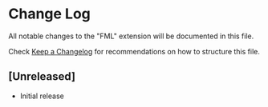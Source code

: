 # Change Log

All notable changes to the "FML" extension will be documented in this file.

Check [Keep a Changelog](http://keepachangelog.com/) for recommendations on how to structure this file.

## [Unreleased]

- Initial release